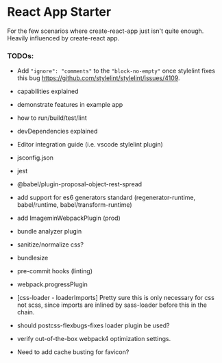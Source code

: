 # React App Starter
For the few scenarios where create-react-app just isn't quite enough. Heavily influenced by create-react app.

### TODOs:
- Add `"ignore": "comments"` to the `"block-no-empty"` once stylelint fixes
this bug https://github.com/stylelint/stylelint/issues/4109.
- capabilities explained
- demonstrate features in example app
- how to run/build/test/lint
- devDependencies explained
- Editor integration guide (i.e. vscode stylelint plugin)
- jsconfig.json


- jest
- @babel/plugin-proposal-object-rest-spread
- add support for es6 generators standard (regenerator-runtime, babel/runtime, babel/transform-runtime)
- add ImageminWebpackPlugin (prod)
- bundle analyzer plugin
- sanitize/normalize css?
- bundlesize
- pre-commit hooks (linting)
- webpack.progressPlugin
- \[css-loader - loaderImports\] Pretty sure this is only necessary for css not scss, since imports are inlined by sass-loader before this in the chain.
- should postcss-flexbugs-fixes loader plugin be used?
- verify out-of-the-box webpack4 optimization settings.
- Need to add cache busting for favicon?
